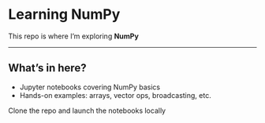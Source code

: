 # Learning NumPy

This repo is where I’m exploring **NumPy**

---
##  What’s in here?

- Jupyter notebooks covering NumPy basics
- Hands-on examples: arrays, vector ops, broadcasting, etc.
  
Clone the repo and launch the notebooks locally

